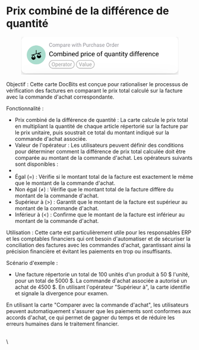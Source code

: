 # Prix combiné de la différence de quantité

<figure><img src="../../../.gitbook/assets/Bildschirmfoto 2024-05-02 um 14.20.17.png" alt=""><figcaption></figcaption></figure>

Objectif : Cette carte DocBits est conçue pour rationaliser le processus de vérification des factures en comparant le prix total calculé sur la facture avec la commande d'achat correspondante.

Fonctionnalité :

* Prix combiné de la différence de quantité : La carte calcule le prix total en multipliant la quantité de chaque article répertorié sur la facture par le prix unitaire, puis soustrait ce total du montant indiqué sur la commande d'achat associée.
* Valeur de l'opérateur : Les utilisateurs peuvent définir des conditions pour déterminer comment la différence de prix total calculée doit être comparée au montant de la commande d'achat. Les opérateurs suivants sont disponibles :
*
* Égal (=) : Vérifie si le montant total de la facture est exactement le même que le montant de la commande d'achat.
* Non égal (≠) : Vérifie que le montant total de la facture diffère du montant de la commande d'achat.
* Supérieur à (>) : Garantit que le montant de la facture est supérieur au montant de la commande d'achat.
* Inférieur à (<) : Confirme que le montant de la facture est inférieur au montant de la commande d'achat.

Utilisation : Cette carte est particulièrement utile pour les responsables ERP et les comptables financiers qui ont besoin d'automatiser et de sécuriser la conciliation des factures avec les commandes d'achat, garantissant ainsi la précision financière et évitant les paiements en trop ou insuffisants.

Scénario d'exemple :

* Une facture répertorie un total de 100 unités d'un produit à 50 $ l'unité, pour un total de 5000 $. La commande d'achat associée a autorisé un achat de 4500 $. En utilisant l'opérateur "Supérieur à", la carte identifie et signale la divergence pour examen.

En utilisant la carte "Comparer avec la commande d'achat", les utilisateurs peuvent automatiquement s'assurer que les paiements sont conformes aux accords d'achat, ce qui permet de gagner du temps et de réduire les erreurs humaines dans le traitement financier.

\
\
